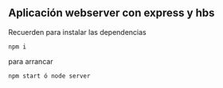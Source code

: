 ## Aplicación webserver con express y hbs

Recuerden para instalar las dependencias

```
npm i
```

para arrancar

```
npm start ó node server
```
